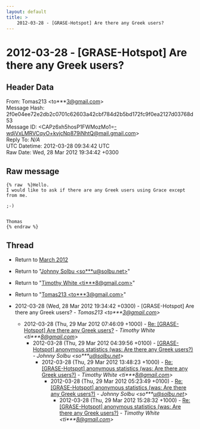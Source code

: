 ```yaml
---
layout: default
title: >
    2012-03-28 - [GRASE-Hotspot] Are there any Greek users?
---
```


# 2012-03-28 - [GRASE-Hotspot] Are there any Greek users?

## Header Data

From: Tomas213 \<to***3@gmail.com\><br>
Message Hash: 2f0e04ee72e2db2c0701c62603a42cbf784d2b5bd172fc9f0ea2127d03768d53<br>
Message ID: \<CAPz6xh5hosP1FWMozMo1=-wdjVxLMRVCqyO+kvjcNp879iNhtQ@mail.gmail.com\><br>
Reply To: _N/A_<br>
UTC Datetime: 2012-03-28 09:34:42 UTC<br>
Raw Date: Wed, 28 Mar 2012 19:34:42 +0300<br>

## Raw message

```
{% raw  %}Hello.
I would like to ask if there are any Greek users using Grace except from me.

;-)


Thomas
{% endraw %}
```

## Thread

+ Return to [March 2012](/archive/2012/03)

+ Return to "[Johnny Solbu <so***u<span>@</span>solbu.net>](/authors/so___u_at_solbu_net)"
+ Return to "[Timothy White <ti***8<span>@</span>gmail.com>](/authors/ti___8_at_gmail_com)"
+ Return to "[Tomas213 <to***3<span>@</span>gmail.com>](/authors/to___3_at_gmail_com)"

+ 2012-03-28 (Wed, 28 Mar 2012 19:34:42 +0300) - [GRASE-Hotspot] Are there any Greek users? - _Tomas213 \<to***3@gmail.com\>_
  + 2012-03-28 (Thu, 29 Mar 2012 07:46:09 +1000) - [Re: [GRASE-Hotspot] Are there any Greek users?](/archive/2012/03/c60373b987180df86eddb67785d3affd4dab31236f516fc5ee8ee789af32198c) - _Timothy White \<ti***8@gmail.com\>_
    + 2012-03-28 (Thu, 29 Mar 2012 04:39:56 +0100) - [[GRASE-Hotspot] anonymous statistics (was: Are there any Greek	users?)](/archive/2012/03/ce7e5e8d922f321ab4e2c1948e51962092aa5250baf8e261c9cbca1b6c12a78d) - _Johnny Solbu \<so***u@solbu.net\>_
      + 2012-03-28 (Thu, 29 Mar 2012 13:48:23 +1000) - [Re: [GRASE-Hotspot] anonymous statistics (was: Are there any Greek	users?)](/archive/2012/03/9f58b64cee237339ab7bddf3905ffae7fbbb9c3ea2b1b55333cce7643691aeb6) - _Timothy White \<ti***8@gmail.com\>_
        + 2012-03-28 (Thu, 29 Mar 2012 05:23:49 +0100) - [Re: [GRASE-Hotspot] anonymous statistics (was: Are there any Greek	users?)](/archive/2012/03/09ee4d43db7138b45cf0108cd34ae81c94b101fdf0a4adc4018c4a17212450d4) - _Johnny Solbu \<so***u@solbu.net\>_
          + 2012-03-28 (Thu, 29 Mar 2012 15:28:32 +1000) - [Re: [GRASE-Hotspot] anonymous statistics (was: Are there any Greek	users?)](/archive/2012/03/0137c3ee25f9fc0be4d8234c0496571450a243d11ff51ae92d59653c40635dfd) - _Timothy White \<ti***8@gmail.com\>_

